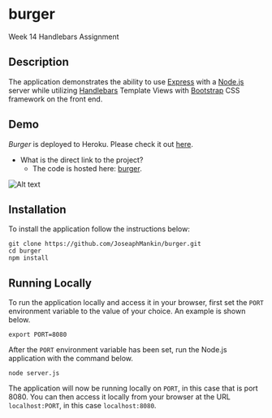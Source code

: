 # burger
Week 14 Handlebars Assignment

## Description

The application demonstrates the ability to use [Express](https://expressjs.com/) with a [Node.js](https://nodejs.org/en/) server while utilizing [Handlebars](https://handlebarsjs.com/) Template Views with [Bootstrap](https://getbootstrap.com/) CSS framework on the front end.

## Demo
	
*Burger* is deployed to Heroku. Please check it out [here](https://burger-mankin.herokuapp.com/).

- What is the direct link to the project?
  * The code is hosted here: [burger](https://github.com/JoseaphMankin/burger).

![Alt text](app/public/images/burgerScreenShot.png?raw=true "Burger Screenshot")

## Installation

To install the application follow the instructions below:

	git clone https://github.com/JoseaphMankin/burger.git
	cd burger
	npm install
	
## Running Locally

To run the application locally and access it in your browser, first set the `PORT` environment variable to the value of your choice. An example is shown below.

	export PORT=8080
	
After the `PORT` environment variable has been set, run the Node.js application with the command below.

	node server.js
	
The application will now be running locally on `PORT`, in this case that is port 8080. You can then access it locally from your browser at the URL `localhost:PORT`, in this case `localhost:8080`.